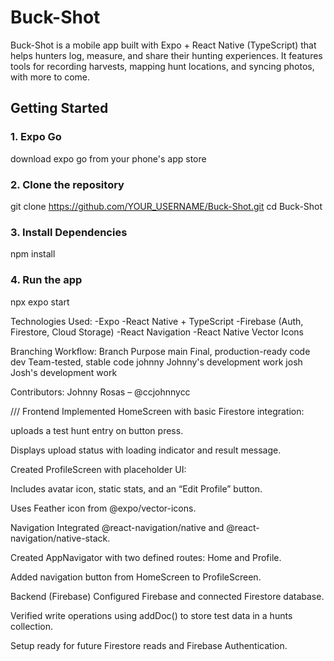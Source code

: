 # Buck-Shot

Buck-Shot is a mobile app built with Expo + React Native (TypeScript) that helps hunters log, measure, and share their hunting experiences. It features tools for recording harvests, mapping hunt locations, and syncing photos, with more to come.


## Getting Started

### 1. Expo Go
download expo go from your phone's app store

### 2. Clone the repository
git clone https://github.com/YOUR_USERNAME/Buck-Shot.git
cd Buck-Shot

### 3. Install Dependencies
npm install

### 4. Run the app
npx expo start


Technologies Used:
-Expo
-React Native + TypeScript
-Firebase (Auth, Firestore, Cloud Storage)
-React Navigation
-React Native Vector Icons


Branching Workflow:
Branch	Purpose
main	Final, production-ready code
dev	    Team-tested, stable code
johnny	Johnny's development work
josh	Josh's development work


Contributors:
Johnny Rosas – @ccjohnnycc

///
Frontend
Implemented HomeScreen with basic Firestore integration:

uploads a test hunt entry on button press.

Displays upload status with loading indicator and result message.

Created ProfileScreen with placeholder UI:

Includes avatar icon, static stats, and an “Edit Profile” button.

Uses Feather icon from @expo/vector-icons.

Navigation
Integrated @react-navigation/native and @react-navigation/native-stack.

Created AppNavigator with two defined routes: Home and Profile.

Added navigation button from HomeScreen to ProfileScreen.

Backend (Firebase)
Configured Firebase and connected Firestore database.

Verified write operations using addDoc() to store test data in a hunts collection.

Setup ready for future Firestore reads and Firebase Authentication.